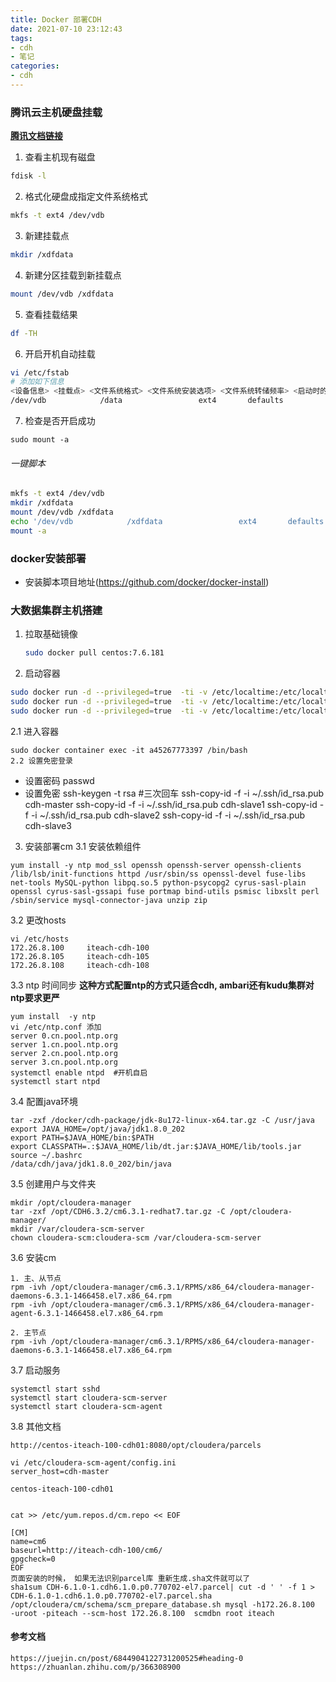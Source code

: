 ```yaml
---
title: Docker 部署CDH
date: 2021-07-10 23:12:43
tags:
- cdh
- 笔记
categories: 
- cdh
---
```

### 腾讯云主机硬盘挂载
**[腾讯文档链接](https://cloud.tencent.com/document/product/362/6734)**
1. 查看主机现有磁盘
```sh 
fdisk -l
```
2. 格式化硬盘成指定文件系统格式
```sh
mkfs -t ext4 /dev/vdb
```
3. 新建挂载点
```sh
mkdir /xdfdata
```
4. 新建分区挂载到新挂载点
```sh
mount /dev/vdb /xdfdata
```
5. 查看挂载结果
```sh 
df -TH
```
6. 开启开机自动挂载
```sh
vi /etc/fstab
# 添加如下信息
<设备信息> <挂载点> <文件系统格式> <文件系统安装选项> <文件系统转储频率> <启动时的文件系统检查顺序>
/dev/vdb            /data                 ext4       defaults              0 0
```
7. 检查是否开启成功
```
sudo mount -a
```
###### 一键脚本
```sh 
mkfs -t ext4 /dev/vdb
mkdir /xdfdata
mount /dev/vdb /xdfdata
echo '/dev/vdb            /xdfdata                 ext4       defaults              0 0' >> /etc/fstab
mount -a
```
### docker安装部署
- 安装脚本项目地址(https://github.com/docker/docker-install)

### 大数据集群主机搭建
1. 拉取基础镜像
    ```sh
    sudo docker pull centos:7.6.181
    ```
2. 启动容器
```sh
sudo docker run -d --privileged=true  -ti -v /etc/localtime:/etc/localtime:ro -v /xdfdata/iteach-105-cdh01:/opt --net="host" --name centos-iteach-cdh-105 -h iteach-cdh-105 centos:7.6.1810 /usr/sbin/init
sudo docker run -d --privileged=true  -ti -v /etc/localtime:/etc/localtime:ro -v /xdfdata/iteach-108-cdh01:/opt --net="host" --name centos-iteach-cdh-108 -h iteach-cdh-108 centos:7.6.1810 /usr/sbin/init
sudo docker run -d --privileged=true  -ti -v /etc/localtime:/etc/localtime:ro -v /xdfdata/iteach-100-cdh01:/opt --net="host" --name centos-iteach-cdh-100 -h iteach-cdh-100 centos:7.6.1810 /usr/sbin/init
```
2.1 进入容器
```
sudo docker container exec -it a45267773397 /bin/bash
2.2 设置免密登录
```
- 设置密码
passwd
- 设置免密
ssh-keygen -t rsa #三次回车
ssh-copy-id  -f -i ~/.ssh/id_rsa.pub cdh-master
ssh-copy-id  -f -i ~/.ssh/id_rsa.pub cdh-slave1
ssh-copy-id  -f -i ~/.ssh/id_rsa.pub cdh-slave2
ssh-copy-id  -f -i ~/.ssh/id_rsa.pub cdh-slave3


3. 安装部署cm
    3.1 安装依赖组件
```
yum install -y ntp mod_ssl openssh openssh-server openssh-clients /lib/lsb/init-functions httpd /usr/sbin/ss openssl-devel fuse-libs net-tools MySQL-python libpq.so.5 python-psycopg2 cyrus-sasl-plain openssl cyrus-sasl-gssapi fuse portmap bind-utils psmisc libxslt perl /sbin/service mysql-connector-java unzip zip
```
3.2 更改hosts
```
vi /etc/hosts
172.26.8.100     iteach-cdh-100
172.26.8.105     iteach-cdh-105
172.26.8.108     iteach-cdh-108
```
3.3 ntp 时间同步
**这种方式配置ntp的方式只适合cdh, ambari还有kudu集群对ntp要求更严**
```
yum install  -y ntp
vi /etc/ntp.conf 添加
server 0.cn.pool.ntp.org
server 1.cn.pool.ntp.org
server 2.cn.pool.ntp.org
server 3.cn.pool.ntp.org
systemctl enable ntpd  #开机自启
systemctl start ntpd
```
3.4 配置java环境
```
tar -zxf /docker/cdh-package/jdk-8u172-linux-x64.tar.gz -C /usr/java
export JAVA_HOME=/opt/java/jdk1.8.0_202
export PATH=$JAVA_HOME/bin:$PATH
export CLASSPATH=.:$JAVA_HOME/lib/dt.jar:$JAVA_HOME/lib/tools.jar
source ~/.bashrc
/data/cdh/java/jdk1.8.0_202/bin/java
```
3.5 创建用户与文件夹
```
mkdir /opt/cloudera-manager
tar -zxf /opt/CDH6.3.2/cm6.3.1-redhat7.tar.gz -C /opt/cloudera-manager/
mkdir /var/cloudera-scm-server
chown cloudera-scm:cloudera-scm /var/cloudera-scm-server
```
3.6 安装cm 
```
1. 主、从节点
rpm -ivh /opt/cloudera-manager/cm6.3.1/RPMS/x86_64/cloudera-manager-daemons-6.3.1-1466458.el7.x86_64.rpm
rpm -ivh /opt/cloudera-manager/cm6.3.1/RPMS/x86_64/cloudera-manager-agent-6.3.1-1466458.el7.x86_64.rpm

2. 主节点
rpm -ivh /opt/cloudera-manager/cm6.3.1/RPMS/x86_64/cloudera-manager-daemons-6.3.1-1466458.el7.x86_64.rpm
```
3.7 启动服务
```
systemctl start sshd
systemctl start cloudera-scm-server
systemctl start cloudera-scm-agent
```

3.8 其他文档
```
http://centos-iteach-100-cdh01:8080/opt/cloudera/parcels

vi /etc/cloudera-scm-agent/config.ini
server_host=cdh-master

centos-iteach-100-cdh01


cat >> /etc/yum.repos.d/cm.repo << EOF

[CM]
name=cm6
baseurl=http://iteach-cdh-100/cm6/
gpgcheck=0
EOF
页面安装的时候， 如果无法识别parcel库 重新生成.sha文件就可以了
sha1sum CDH-6.1.0-1.cdh6.1.0.p0.770702-el7.parcel| cut -d ' ' -f 1 > CDH-6.1.0-1.cdh6.1.0.p0.770702-el7.parcel.sha
/opt/cloudera/cm/schema/scm_prepare_database.sh mysql -h172.26.8.100  -uroot -piteach --scm-host 172.26.8.100  scmdbn root iteach
```

#### 参考文档
```
https://juejin.cn/post/6844904122731200525#heading-0
https://zhuanlan.zhihu.com/p/366308900

```